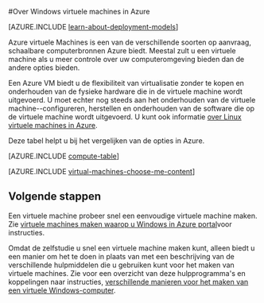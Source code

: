 <properties
    pageTitle="Over Windows virtuele Machines | Microsoft Azure"
    description="Meer informatie over de grondbeginselen van Windows virtuele machines in beide implementatiemodellen met Azure."
    services="virtual-machines-windows"
    documentationCenter=""
    authors="cynthn"
    manager="timlt"
    editor="tysonn"
    tags="azure-resource-manager,azure-service-management"/>

<tags
    ms.service="virtual-machines-windows"
    ms.workload="infrastructure-services"
    ms.tgt_pltfrm="vm-windows"
    ms.devlang="na"
    ms.topic="get-started-article"
    ms.date="09/27/2016"
    ms.author="cynthn"/>

#<a name="about-windows-virtual-machines-in-azure"></a>Over Windows virtuele machines in Azure

[AZURE.INCLUDE [learn-about-deployment-models](../../includes/learn-about-deployment-models-both-include.md)]


Azure virtuele Machines is een van de verschillende soorten op aanvraag, schaalbare computerbronnen Azure biedt. Meestal zult u een virtuele machine als u meer controle over uw computeromgeving bieden dan de andere opties bieden.

Een Azure VM biedt u de flexibiliteit van virtualisatie zonder te kopen en onderhouden van de fysieke hardware die in de virtuele machine wordt uitgevoerd. U moet echter nog steeds aan het onderhouden van de virtuele machine--configureren, herstellen en onderhouden van de software die op de virtuele machine wordt uitgevoerd. U kunt ook informatie [over Linux virtuele machines in Azure](virtual-machines-linux-about.md).

Deze tabel helpt u bij het vergelijken van de opties in Azure.

[AZURE.INCLUDE [compute-table](../../includes/compute-options-table.md)]

[AZURE.INCLUDE [virtual-machines-choose-me-content](../../includes/virtual-machines-choose-me-content.md)]


## <a name="next-steps"></a>Volgende stappen

Een virtuele machine probeer snel een eenvoudige virtuele machine maken. Zie [virtuele machines maken waarop u Windows in Azure portal](virtual-machines-windows-hero-tutorial.md)voor instructies.

Omdat de zelfstudie u snel een virtuele machine maken kunt, alleen biedt u een manier om het te doen in plaats van met een beschrijving van de verschillende hulpmiddelen die u gebruiken kunt voor het maken van virtuele machines. Zie voor een overzicht van deze hulpprogramma's en koppelingen naar instructies, [verschillende manieren voor het maken van een virtuele Windows-computer](virtual-machines-windows-creation-choices.md).

